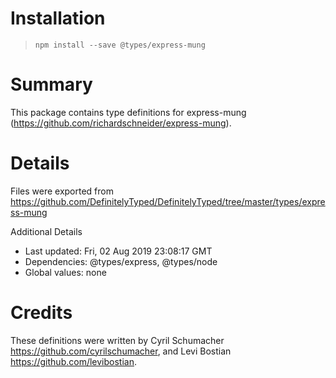 # Installation
> `npm install --save @types/express-mung`

# Summary
This package contains type definitions for express-mung (https://github.com/richardschneider/express-mung).

# Details
Files were exported from https://github.com/DefinitelyTyped/DefinitelyTyped/tree/master/types/express-mung

Additional Details
 * Last updated: Fri, 02 Aug 2019 23:08:17 GMT
 * Dependencies: @types/express, @types/node
 * Global values: none

# Credits
These definitions were written by Cyril Schumacher <https://github.com/cyrilschumacher>, and Levi Bostian <https://github.com/levibostian>.
